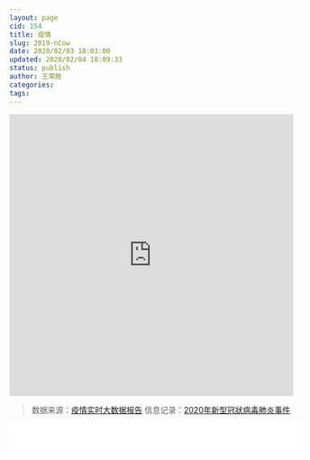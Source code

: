 ```yaml
---
layout: page
cid: 154
title: 疫情
slug: 2019-nCow
date: 2020/02/03 18:03:00
updated: 2020/02/04 18:09:33
status: publish
author: 王荣胜
categories: 
tags: 
---
```



<iframe src="https://www.lovestu.com/api/project/cnmapyinqing/obj.php" height="500" frameborder="no" border="0" width="100%"> 
</iframe>

> 数据来源：[疫情实时大数据报告](https://voice.baidu.com/act/newpneumonia/newpneumonia#tab0)
信息记录：[2020年新型冠狀病毒肺炎事件](https://wikipedia.mirror.wit.im/wiki/2019－2020年新型冠狀病毒肺炎事件)

<iframe frameborder="no" border="0" marginwidth="0" marginheight="0" width=520 height=52 src="//music.163.com/outchain/player?type=2&id=28892385&auto=1&height=32"></iframe>